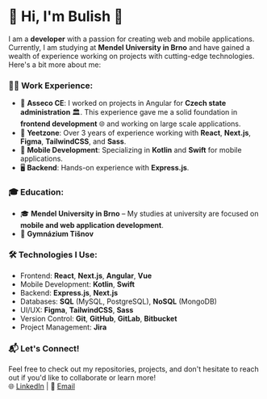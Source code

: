 # 👋 Hi, I'm Bulish 🚀

I am a **developer** with a passion for creating web and mobile applications. Currently, I am studying at **Mendel University in Brno** and have gained a wealth of experience working on projects with cutting-edge technologies. Here's a bit more about me:

### 👨‍💻 **Work Experience:**
- 🏢 **Asseco CE**: I worked on projects in Angular for **Czech state administration** 🏛️. This experience gave me a solid foundation in **frontend development** 🌐 and working on large scale applications.
- 💼 **Yeetzone**: Over 3 years of experience working with **React**, **Next.js**, **Figma**, **TailwindCSS**, and **Sass**.
- 📱 **Mobile Development**: Specializing in **Kotlin** and **Swift** for mobile applications.
- 🖥 **Backend**: Hands-on experience with **Express.js**.

### 🎓 **Education:**
- 🎓 **Mendel University in Brno** – My studies at university are focused on **mobile and web application development**.
- 🏫 **Gymnázium Tišnov**

### 🛠 **Technologies I Use:**
- Frontend: **React**, **Next.js**, **Angular**, **Vue**
- Mobile Development: **Kotlin**, **Swift**
- Backend: **Express.js**, **Next.js**
- Databases: **SQL** (MySQL, PostgreSQL), **NoSQL** (MongoDB)
- UI/UX: **Figma**, **TailwindCSS**, **Sass**
- Version Control: **Git**, **GitHub**, **GitLab**, **Bitbucket**
- Project Management: **Jira**

### 📬 **Let's Connect!**
Feel free to check out my repositories, projects, and don't hesitate to reach out if you'd like to collaborate or learn more!  
🌐 [LinkedIn](https://cz.linkedin.com/in/libuse-babickova) | 📧 [Email](mailto:babickovalibuse@gmail.com)
